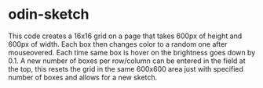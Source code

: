 # odin-sketch

This code creates a 16x16 grid on a page that takes 600px 
of height and 600px of width. Each box then changes color to a random one
after mouseovered. Each time same box is hover on the brightness goes down
by 0.1. A new number of boxes per row/column can be entered in the field 
at the top, this resets the grid in the same 600x600 area just 
with specified number of boxes and allows for a new sketch.